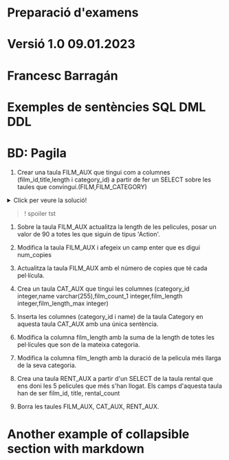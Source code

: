# Preparació d'examens
# Versió 1.0 09.01.2023
# Francesc Barragán
# Exemples de sentències SQL DML DDL
# BD: Pagila 

1. Crear una taula FILM_AUX que tingui com a columnes (film_id,title,length i category_id) a partir de fer un SELECT sobre les taules que convingui.(FILM,FILM_CATEGORY)

<details>
  <summary>Click per veure la solució!</summary>
  
  ## SQL
   
  CREATE TABLE FILM_AUX AS 
    (
        SELECT film_id,title,length,category_id
        FROM FILM fi
        INNER JOIN film_category fc on fi.film_id=fc.film_id
        INNER JOIN category ca on ca.category_id=fc.category_id
    )


</details>




>! spoiler tst

1. Sobre la taula FILM_AUX actualitza la length de les pelicules, posar un valor de 90 a totes les que siguin de tipus 'Action'.

2. Modifica la taula FILM_AUX i afegeix un camp enter que es digui num_copies

3. Actualitza la taula FILM_AUX amb el número de copies que té cada pel·lícula.

4. Crea un taula CAT_AUX que tingui les columnes (category_id integer,name varchar(255),film_count_1 integer,film_length integer,film_length_max integer)

5. Inserta  les columnes (category_id i name) de la taula Category en aquesta taula CAT_AUX amb una única sentència.

6. Modifica la columna film_length amb la suma de la length de totes les pel·lícules que son de la mateixa categoria.

7. Modifica la columna film_length amb la duració de la pelicula més llarga de la seva categoria.

8. Crea una taula RENT_AUX a partir d'un SELECT de la taula rental que ens doni les 5 pelicules que més s'han llogat. Els camps d'aquesta taula han de ser film_id, title, rental_count

9.  Borra les taules FILM_AUX, CAT_AUX, RENT_AUX.



# Another example of collapsible section with markdown


